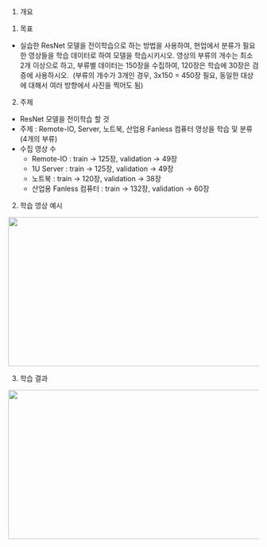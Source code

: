 1. 개요 
  1) 목표
   - 실습한 ResNet 모델을 전이학습으로 하는 방법을 사용하여, 현업에서 분류가 필요한 영상들을 학습 데이터로 하여 모델을 학습시키시오. 영상의 부류의 개수는 최소 2개 이상으로 하고, 부류별 데이터는 150장을 수집하여, 120장은 학습에 30장은 검증에 사용하시오.  (부류의 개수가 3개인 경우, 3x150 = 450장 필요, 동일한 대상에 대해서 여러 방향에서 사진을 찍어도 됨) 
  2) 주제
   - ResNet 모델을 전이학습 할 것
   - 주제 :  Remote-IO,  Server,  노트북, 산업용 Fanless 컴퓨터 영상을 학습 및 분류(4개의 부류) 
   - 수집 영상 수
     - Remote-IO  :  train  -> 125장, validation -> 49장
     -  1U Server  :  train  -> 125장, validation -> 49장
     -  노트북   :  train  -> 120장, validation -> 38장
     -  산업용 Fanless 컴퓨터   :  train  -> 132장, validation -> 60장
     
 2. 학습 영상 예시
 
 <img src="https://user-images.githubusercontent.com/77335485/201525244-211465f4-3501-490b-8ada-677baaff028c.png"  width="640" height="300">
 

3. 학습 결과

<img src="https://user-images.githubusercontent.com/77335485/201525501-28354538-bcd0-4689-884a-a4f23f91f4e7.png"  width="640" height="300">
